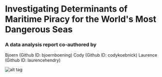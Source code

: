 # Investigating Determinants of Maritime Piracy for the World's Most Dangerous Seas

### A data analysis report co-authored by 
Bjoern (Github ID: bjoernboening)
Cody (Github ID: codykoebnick)
Laurence (Github ID: laurencehendry) 


![alt tag](http://stephenbrown.info/wp-content/uploads/2014/03/pirate-flag.jpg)


